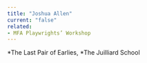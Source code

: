 ```yaml
---
title: "Joshua Allen"
current: "false"
related:
- MFA Playwrights’ Workshop
---
```


*The Last Pair of Earlies, *The Juilliard School
